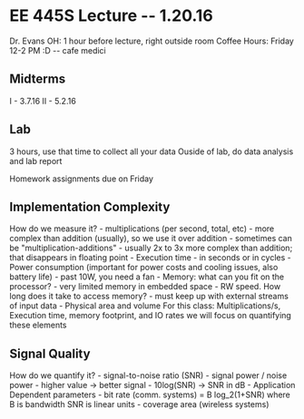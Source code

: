 EE 445S Lecture -- 1.20.16
==

Dr. Evans
	OH: 1 hour before lecture, right outside room
	Coffee Hours: Friday 12-2 PM :D -- cafe medici
	
Midterms
-
I - 3.7.16
II - 5.2.16

Lab
-
3 hours, use that time to collect all your data
Ouside of lab, do data analysis and lab report

Homework assignments due on Friday

Implementation Complexity
-
How do we measure it?
	- multiplications (per second, total, etc)
		- more complex than addition (usually), so we use it over addition
		- sometimes can be "multiplication-additions"
		- usually 2x to 3x more complex than addition; that disappears in floating point
	- Execution time - in seconds or in cycles
	- Power consumption (important for power costs and cooling issues, also battery life)
		- past 10W, you need a fan
	- Memory: what can you fit on the processor?
		- very limited memory in embedded space 
		- RW speed. How long does it take to access memory?
		- must keep up with external streams of input data
	- Physical area and volume
For this class:
	Multiplications/s, Execution time, memory footprint, and IO rates
	we will focus on quantifying these elements

Signal Quality
-
How do we quantify it?
	- signal-to-noise ratio (SNR)
		- signal power / noise power
		- higher value -> better signal
		- 10log(SNR) -> SNR in dB
	- Application Dependent parameters
		- bit rate (comm. systems)
			= B log_2(1+SNR) 
			where B is bandwidth
				  SNR is linear units
		- coverage area (wireless systems)
